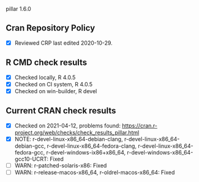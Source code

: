 pillar 1.6.0

## Cran Repository Policy

- [x] Reviewed CRP last edited 2020-10-29.

## R CMD check results

- [x] Checked locally, R 4.0.5
- [x] Checked on CI system, R 4.0.5
- [x] Checked on win-builder, R devel

## Current CRAN check results

- [x] Checked on 2021-04-12, problems found: https://cran.r-project.org/web/checks/check_results_pillar.html
- [x] NOTE: r-devel-linux-x86_64-debian-clang, r-devel-linux-x86_64-debian-gcc, r-devel-linux-x86_64-fedora-clang, r-devel-linux-x86_64-fedora-gcc, r-devel-windows-ix86+x86_64, r-devel-windows-x86_64-gcc10-UCRT: Fixed
- [ ] WARN: r-patched-solaris-x86: Fixed
- [ ] WARN: r-release-macos-x86_64, r-oldrel-macos-x86_64: Fixed
